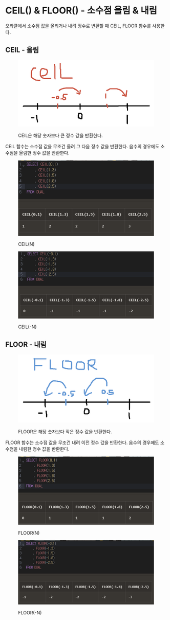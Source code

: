 # CEIL() & FLOOR() - 소수점 올림 & 내림

오라클에서 소수점 값을 올리거나 내려 정수로 변환할 때 CEIL, FLOOR 함수를 사용한다.



## CEIL - 올림

<figure><img src="../../../.gitbook/assets/image (4) (1) (1) (1) (1).png" alt=""><figcaption><p>CEIL은 해당 숫자보다 큰 정수 값을 반환한다.</p></figcaption></figure>

CEIL 함수는 소수점 값을 무조건 올려 그 다음 정수 값을 반환한다. 음수의 경우에도 소수점을 올림한 정수 값을 반환한다.

<figure><img src="../../../.gitbook/assets/image (2) (1) (1) (1) (1) (1).png" alt=""><figcaption><p>CEIL(N)</p></figcaption></figure>

<figure><img src="../../../.gitbook/assets/image (3) (1) (1) (1) (1) (1).png" alt=""><figcaption><p>CEIL(-N)</p></figcaption></figure>



## FLOOR - 내림

<figure><img src="../../../.gitbook/assets/image (7) (1).png" alt=""><figcaption><p>FLOOR은 해당 숫자보다 작은 정수 값을 반환한다.</p></figcaption></figure>

FLOOR 함수는 소수점 값을 무조건 내려 이전 정수 값을 반환한다. 음수의 경우에도 소수점을 내림한 정수 값을 반환한다.

<figure><img src="../../../.gitbook/assets/image (5) (1) (1) (1) (1).png" alt=""><figcaption><p>FLOOR(N)</p></figcaption></figure>

<figure><img src="../../../.gitbook/assets/image (6) (1) (1).png" alt=""><figcaption><p>FLOOR(-N)</p></figcaption></figure>

